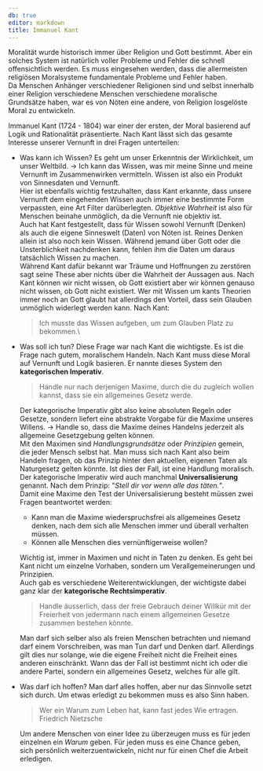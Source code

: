 ```yaml
---
db: true
editor: markdown
title: Immanuel Kant
---
```


Moralität wurde historisch immer über Religion und Gott bestimmt. Aber
ein solches System ist natürlich voller Probleme und Fehler die schnell
offensichtlich werden. Es muss eingesehen werden, dass die allermeisten
religiösen Moralsysteme fundamentale Probleme und Fehler haben.\
Da Menschen Anhänger verschiedener Religionen sind und selbst innerhalb
einer Religion verschiedene Menschen verschiedene moralische Grundsätze
haben, war es von Nöten eine andere, von Religion losgelöste Moral zu
entwickeln.

Immanuel Kant (1724 - 1804) war einer der ersten, der Moral basierend
auf Logik und Rationalität präsentierte. Nach Kant lässt sich das
gesamte Interesse unserer Vernunft in drei Fragen unterteilen:

-   Was kann ich Wissen? Es geht um unser Erkenntnis der Wirklichkeit,
    um unser Weltbild. -\> Ich kann das Wissen, was mir meine Sinne und
    meine Vernunft im Zusammenwirken vermitteln. Wissen ist also ein
    Produkt von Sinnesdaten und Vernunft.\
    Hier ist ebenfalls wichtig festzuhalten, dass Kant erkannte, dass
    unsere Vernunft dem eingehenden Wissen auch immer eine bestimmte
    Form verpassten, eine Art Filter darüberlegten. *Objektive Wahrheit*
    ist also für Menschen beinahe unmöglich, da die Vernunft nie
    objektiv ist.\
    Auch hat Kant festgestellt, dass für Wissen sowohl Vernunft (Denken)
    als auch die eigene Sinneswelt (Daten) von Nöten ist. Reines Denken
    allein ist also noch kein Wissen. Während jemand über Gott oder die
    Unsterblichkeit nachdenken kann, fehlen ihm die Daten um daraus
    tatsächlich Wissen zu machen.\
    Während Kant dafür bekannt war Träume und Hoffnungen zu zerstören
    sagt seine These aber nichts über die Wahrheit der Aussagen aus.
    Nach Kant können wir nicht wissen, ob Gott existiert aber wir können
    genauso nicht wissen, ob Gott nicht existiert. Wer mit Wissen um
    kants Theorien immer noch an Gott glaubt hat allerdings den Vorteil,
    dass sein Glauben unmöglich widerlegt werden kann. Nach Kant:

    > Ich musste das Wissen aufgeben, um zum Glauben Platz zu bekommen.\

-   Was soll ich tun? Diese Frage war nach Kant die wichtigste. Es ist
    die Frage nach gutem, moralischem Handeln. Nach Kant muss diese
    Moral auf Vernunft und Logik basieren. Er nannte dieses System den
    **kategorischen Imperativ**.

    > Handle nur nach derjenigen Maxime, durch die du zugleich wollen
    > kannst, dass sie ein allgemeines Gesetz werde.

    Der kategorische Imperativ gibt also keine absoluten Regeln oder
    Gesetze, sondern liefert eine abstrakte Vorgabe für die Maxime
    unseres Willens. -\> Handle so, dass die Maxime deines Handelns
    jederzeit als allgemeine Gesetzgebung gelten können.\
    Mit den Maximen sind *Handlungsgrundsätze* oder *Prinzipien* gemein,
    die jeder Mensch selbst hat. Man muss sich nach Kant also beim
    Handeln fragen, ob das Prinzip hinter den aktuellen, eigenen Taten
    als Naturgesetz gelten könnte. Ist dies der Fall, ist eine Handlung
    moralisch. Der kategorische Imperativ wird auch manchmal
    **Universalisierung** genannt. Nach dem Prinzip: \"*Stell dir vor
    wenn alle das täten.*\".\
    Damit eine Maxime den Test der Universalisierung besteht müssen zwei
    Fragen beantwortet werden:

    -   Kann man die Maxime wiederspruchsfrei als allgemeines Gesetz
        denken, nach dem sich alle Menschen immer und überall verhalten
        müssen.
    -   Können alle Menschen dies vernünftigerweise wollen?

    Wichtig ist, immer in Maximen und nicht in Taten zu denken. Es geht
    bei Kant nicht um einzelne Vorhaben, sondern um Verallgemeinerungen
    und Prinzipien.\
    Auch gab es verschiedene Weiterentwicklungen, der wichtigste dabei
    ganz klar der **kategorische Rechtsimperativ**.

    > Handle äusserlich, dass der freie Gebrauch deiner Willkür mit der
    > Freierheit von jedermann nach einem allgemeinen Gesetze zusammen
    > bestehen könnte.

    Man darf sich selber also als freien Menschen betrachten und niemand
    darf einem Vorschreiben, was man Tun darf und Denken darf.
    Allerdings gilt dies nur solange, wie die eigene Freiheit nicht die
    Freiheit eines anderen einschränkt. Wann das der Fall ist bestimmt
    nicht ich oder die andere Partei, sondern ein allgemeines Gesetz,
    welches für alle gilt.

-   Was darf ich hoffen? Man darf alles hoffen, aber nur das Sinnvolle
    setzt sich durch. Um etwas erledigt zu bekommen muss es also Sinn
    haben.

    > Wer ein Warum zum Leben hat, kann fast jedes Wie ertragen.\
    > Friedrich Nietzsche

    Um andere Menschen von einer Idee zu überzeugen muss es für jeden
    einzelnen ein *Warum* geben. Für jeden muss es eine Chance geben,
    sich persönlich weiterzuentwickeln, nicht nur für einen Chef die
    Arbeit erledigen.
